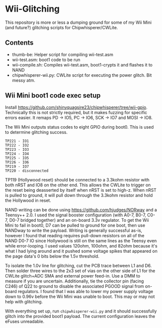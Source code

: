# Wii-Glitching

This repository is more or less a dumping ground for some of my Wii Mini (and future?) glitching scripts for Chipwhisperer/CWLite.

## Contents

- thumb-be: Helper script for compiling wii-test.asm
- wii-test.asm: boot1 code to be run
- wii-compile.sh: Compiles wii-test.asm, boot1-crypts it and flashes it to NAND
- chipwhisperer-wii.py: CWLite script for executing the power glitch. Bit messy atm.

## Wii Mini boot1 code exec setup

Install https://github.com/shinyquagsire23/chipwhisperer/tree/wii-gpio. Technically this is not strictly required, but it makes fuzzing for specific errors easier. It remaps PD -> IO5, PC -> IO6, SCK -> IO7 and MOSI -> IO8.

The Wii Mini outputs status codes to eight GPIO during boot0. This is used to determine glitching success.

```
TP221 - IO1
TP222 - IO2
TP223 - IO3
TP224 - IO4
TP225 - IO5
TP226 - IO6
TP219 - IO7
TP220 - disconnected
```

TP119 (Hollywood reset) should be connected to a 3.3kohm resistor with both nRST and IO8 on the other end. This allows the CWLite to trigger on the reset being deasserted by itself when nRST is set to high-z. When nRST is pulled to ground, it will pull down through the 3.3kohm resistor and hold the Hollywood in reset.

NAND writing can be done using https://github.com/hjudges/NORway and a Teensy++ 2.0. I used the signal booster configuration (with A0-7, B0-7, C0-7, D0-7 bridged together) and an on-board 3.3v regulator. To get the Wii Mini to fail in boot0, D7 can be pulled to ground for one boot, then use NANDway to write the payload. Writing is generally successful as-is, however I found that reading requires pull-down resistors on all of the NAND D0-7 IO since Hollywood is still on the same lines as the Teensy even while error-looping. I used values 120ohm, 100ohm, and 82ohm because it's what I had lying around and it pushed some voltage spikes that appeared on the page data's 0 bits below the 1.5v threshold.

To isolate the 1.0v line for glitching, cut the PCB trace between L1 and D6. Then solder three wires to the 2x3 set of vias on the other side of L1 for the CWLite glitch+ADC SMA and external power feed-in. Use a DMM to measure if you are uncertain. Additionally, tie the collector pin (facing C246) of Q22 to ground to disable the associated PGOOD signal from on-board regulators. I found that I was able to lower my power supply voltage down to 0.96v before the Wii Mini was unable to boot. This may or may not help with glitching.

With everything set up, run `chipwhisperer-wii.py` and it should successfully glitch into the provided boot1 payload. The current configuration leaves the eFuses unreadable.

